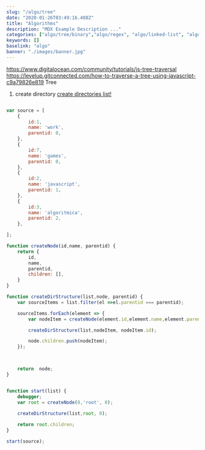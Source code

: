 ```yaml
---
slug: "/algo/tree"
date: "2020-01-26T03:49:16.408Z"
title: "Algorithms"
description: "MDX Example Description ..."
categories: ["algo/tree/binary","algo/regex", "algo/linked-list", "algo/tree", "algo/problems" ]
keywords: []
baselink: "algo"
banner: "./images/banner.jpg"
---
```

https://www.digitalocean.com/community/tutorials/js-tree-traversal
https://levelup.gitconnected.com/how-to-traverse-a-tree-using-javascript-c9a79826e819
Tree

1. create directory 
[create directories list!](/algo/tree/directories.js)

```javascript

var source = [
    {
        id:1,
        name: 'work',
        parentid: 0,
    },
    {
        id:7,
        name: 'games',
        parentid: 0,
    },
    {
        id:2,
        name: 'javascript',
        parentid: 1,
    },
    {
        id:3,
        name: 'algoritmica',
        parentid: 2,
    },

];

function createNode(id,name, parentid) {
    return {
        id,
        name,
        parentid,
        children: [],
    }
}

function createDirStructure(list,node, parentid) {
    var sourceItems = list.filter(el =>el.parentid === parentid);

    sourceItems.forEach(element => {
        var nodeItem = createNode(element.id,element.name,element.parentid);

        createDirStructure(list,nodeItem, nodeItem.id);

        node.children.push(nodeItem);
    });

    

    return  node;
}


function start(list) {
    debugger;
    var root = createNode(0,'root', 0);
    
    createDirStructure(list,root, 0);

    return root.children;
}

start(source);
```
